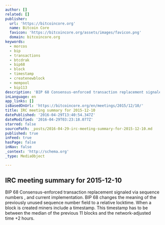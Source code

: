 ```yaml
---
author: []
related: []
publisher:
  url: 'https://bitcoincore.org'
  name: Bitcoin Core
  favicon: 'https://bitcoincore.org/assets/images/favicon.png'
  domain: bitcoincore.org
keywords:
  - morcos
  - bip
  - transactions
  - btcdrak
  - bip68
  - block
  - timestamp
  - createnewblock
  - mempool
  - bip113
description: 'BIP 68 Consensus-enforced transaction replacement signaled via sequence numbers , and current implementation. BIP 68 changes the meaning of the previously unused sequence number field to a relative locktime. When a block is created miners include a timestamp. This timestamp has to be between the median of the previous 11 blocks and the network-adjusted time +2 hours.'
inLanguage: en
app_links: []
isBasedOnUrl: 'https://bitcoincore.org/en/meetings/2015/12/10/'
title: IRC meeting summary for 2015-12-10
datePublished: '2016-04-29T13:40:54.347Z'
dateModified: '2016-04-29T03:23:18.077Z'
starred: false
sourcePath: _posts/2016-04-29-irc-meeting-summary-for-2015-12-10.md
published: true
inFeed: true
hasPage: false
inNav: false
_context: 'http://schema.org'
_type: MediaObject

---
```

<article style=""><h1>IRC meeting summary for 2015-12-10</h1><p>BIP 68 Consensus-enforced transaction replacement signaled via sequence numbers , and current implementation. BIP 68 changes the meaning of the previously unused sequence number field to a relative locktime. When a block is created miners include a timestamp. This timestamp has to be between the median of the previous 11 blocks and the network-adjusted time +2 hours.</p></article>
